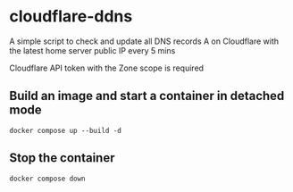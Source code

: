 # cloudflare-ddns
A simple script to check and update all DNS records A on  Cloudflare with the latest home server public IP every 5 mins

Cloudflare API token with the Zone scope is required

## Build an image and start a container in detached mode
`docker compose up --build -d`

## Stop the container
`docker compose down`

